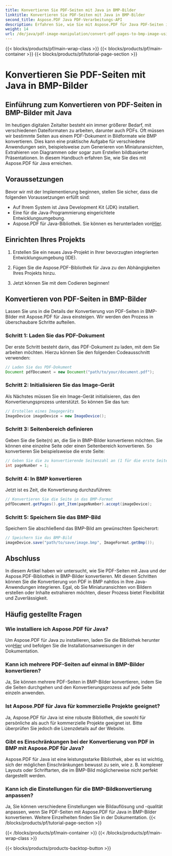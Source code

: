 ```yaml
---
title: Konvertieren Sie PDF-Seiten mit Java in BMP-Bilder
linktitle: Konvertieren Sie PDF-Seiten mit Java in BMP-Bilder
second_title: Aspose.PDF Java PDF-Verarbeitungs-API
description: Erfahren Sie, wie Sie mit Aspose.PDF für Java PDF-Seiten in BMP-Bilder konvertieren. Folgen Sie unserer Schritt-für-Schritt-Anleitung für die nahtlose Konvertierung von PDF in BMP.
weight: 14
url: /de/java/pdf-image-manipulation/convert-pdf-pages-to-bmp-image-using-java/
---
```


{{< blocks/products/pf/main-wrap-class >}}
{{< blocks/products/pf/main-container >}}
{{< blocks/products/pf/tutorial-page-section >}}

# Konvertieren Sie PDF-Seiten mit Java in BMP-Bilder


## Einführung zum Konvertieren von PDF-Seiten in BMP-Bilder mit Java

Im heutigen digitalen Zeitalter besteht ein immer größerer Bedarf, mit verschiedenen Dateiformaten zu arbeiten, darunter auch PDFs. Oft müssen wir bestimmte Seiten aus einem PDF-Dokument in Bildformate wie BMP konvertieren. Dies kann eine praktische Aufgabe für verschiedene Anwendungen sein, beispielsweise zum Generieren von Miniaturansichten, Extrahieren von Diagrammen oder sogar zum Erstellen bildbasierter Präsentationen. In diesem Handbuch erfahren Sie, wie Sie dies mit Aspose.PDF für Java erreichen.

## Voraussetzungen

Bevor wir mit der Implementierung beginnen, stellen Sie sicher, dass die folgenden Voraussetzungen erfüllt sind:

- Auf Ihrem System ist Java Development Kit (JDK) installiert.
- Eine für die Java-Programmierung eingerichtete Entwicklungsumgebung.
-  Aspose.PDF für Java-Bibliothek. Sie können es herunterladen von[Hier](https://releases.aspose.com/pdf/java/).

## Einrichten Ihres Projekts

1. Erstellen Sie ein neues Java-Projekt in Ihrer bevorzugten integrierten Entwicklungsumgebung (IDE).

2. Fügen Sie die Aspose.PDF-Bibliothek für Java zu den Abhängigkeiten Ihres Projekts hinzu.

3. Jetzt können Sie mit dem Codieren beginnen!

## Konvertieren von PDF-Seiten in BMP-Bilder

Lassen Sie uns in die Details der Konvertierung von PDF-Seiten in BMP-Bilder mit Aspose.PDF für Java einsteigen. Wir werden den Prozess in überschaubare Schritte aufteilen.

### Schritt 1: Laden Sie das PDF-Dokument

Der erste Schritt besteht darin, das PDF-Dokument zu laden, mit dem Sie arbeiten möchten. Hierzu können Sie den folgenden Codeausschnitt verwenden:

```java
// Laden Sie das PDF-Dokument
Document pdfDocument = new Document("path/to/your/document.pdf");
```

### Schritt 2: Initialisieren Sie das Image-Gerät

Als Nächstes müssen Sie ein Image-Gerät initialisieren, das den Konvertierungsprozess unterstützt. So können Sie das tun:

```java
// Erstellen eines Imagegeräts
ImageDevice imageDevice = new ImageDevice();
```

### Schritt 3: Seitenbereich definieren

Geben Sie die Seite(n) an, die Sie in BMP-Bilder konvertieren möchten. Sie können eine einzelne Seite oder einen Seitenbereich konvertieren. So konvertieren Sie beispielsweise die erste Seite:

```java
// Geben Sie die zu konvertierende Seitenzahl an (1 für die erste Seite).
int pageNumber = 1;
```

### Schritt 4: In BMP konvertieren

Jetzt ist es Zeit, die Konvertierung durchzuführen:

```java
// Konvertieren Sie die Seite in das BMP-Format
pdfDocument.getPages().get_Item(pageNumber).accept(imageDevice);
```

### Schritt 5: Speichern Sie das BMP-Bild

Speichern Sie abschließend das BMP-Bild am gewünschten Speicherort:

```java
// Speichern Sie das BMP-Bild
imageDevice.save("path/to/save/image.bmp", ImageFormat.getBmp());
```

## Abschluss

In diesem Artikel haben wir untersucht, wie Sie PDF-Seiten mit Java und der Aspose.PDF-Bibliothek in BMP-Bilder konvertieren. Mit diesen Schritten können Sie die Konvertierung von PDF in BMP nahtlos in Ihre Java-Anwendungen integrieren. Egal, ob Sie Miniaturansichten von Bildern erstellen oder Inhalte extrahieren möchten, dieser Prozess bietet Flexibilität und Zuverlässigkeit.

## Häufig gestellte Fragen

### Wie installiere ich Aspose.PDF für Java?

 Um Aspose.PDF für Java zu installieren, laden Sie die Bibliothek herunter von[Hier](https://releases.aspose.com/pdf/java/) und befolgen Sie die Installationsanweisungen in der Dokumentation.

### Kann ich mehrere PDF-Seiten auf einmal in BMP-Bilder konvertieren?

Ja, Sie können mehrere PDF-Seiten in BMP-Bilder konvertieren, indem Sie die Seiten durchgehen und den Konvertierungsprozess auf jede Seite einzeln anwenden.

### Ist Aspose.PDF für Java für kommerzielle Projekte geeignet?

Ja, Aspose.PDF für Java ist eine robuste Bibliothek, die sowohl für persönliche als auch für kommerzielle Projekte geeignet ist. Bitte überprüfen Sie jedoch die Lizenzdetails auf der Website.

### Gibt es Einschränkungen bei der Konvertierung von PDF in BMP mit Aspose.PDF für Java?

Aspose.PDF für Java ist eine leistungsstarke Bibliothek, aber es ist wichtig, sich der möglichen Einschränkungen bewusst zu sein, wie z. B. komplexer Layouts oder Schriftarten, die im BMP-Bild möglicherweise nicht perfekt dargestellt werden.

### Kann ich die Einstellungen für die BMP-Bildkonvertierung anpassen?

Ja, Sie können verschiedene Einstellungen wie Bildauflösung und -qualität anpassen, wenn Sie PDF-Seiten mit Aspose.PDF für Java in BMP-Bilder konvertieren. Weitere Einzelheiten finden Sie in der Dokumentation.
{{< /blocks/products/pf/tutorial-page-section >}}

{{< /blocks/products/pf/main-container >}}
{{< /blocks/products/pf/main-wrap-class >}}

{{< blocks/products/products-backtop-button >}}

